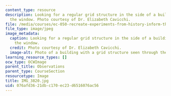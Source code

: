 ```yaml
---
content_type: resource
description: Looking for a regular grid structure in the side of a building seen out
  the window. Photo courtesy of Dr. Elizabeth Cavicchi.
file: /media/courses/ec-050-recreate-experiments-from-history-inform-the-future-from-the-past-galileo-january-iap-2010/076afd3621dbc170ec23d6516076ac56_IMG_3820.jpg
file_type: image/jpeg
image_metadata:
  caption: Looking for a regular grid structure in the side of a building seen out
    the window.
  credit: Photo courtesy of Dr. Elizabeth Cavicchi.
  image-alt: Photo of a building with a grid structure seen through the window.
learning_resource_types: []
ocw_type: OCWImage
parent_title: Observations
parent_type: CourseSection
resourcetype: Image
title: IMG_3820.jpg
uid: 076afd36-21db-c170-ec23-d6516076ac56
---
```


